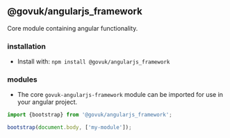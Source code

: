 ## @govuk/angularjs_framework

Core module containing angular functionality.

### installation
- Install with: `npm install @govuk/angularjs_framework`

### modules

- The core `govuk-angularjs-framework` module can be imported for use in your angular project.

```typescript
import {bootstrap} from '@govuk/angularjs_framework';

bootstrap(document.body, ['my-module']);
```
